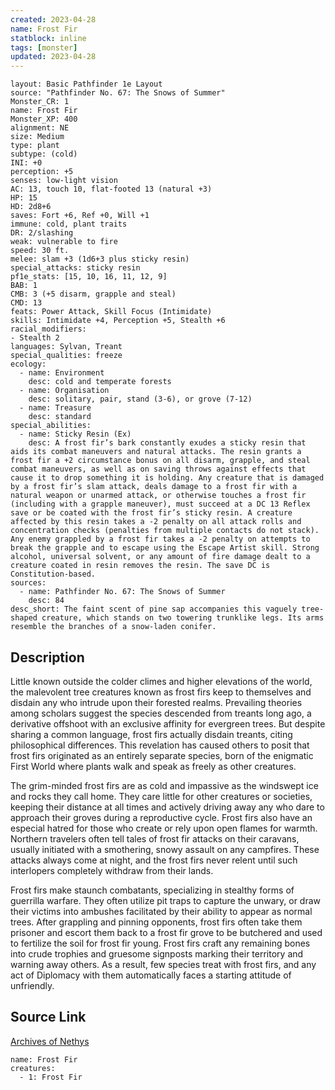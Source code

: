 ```yaml
---
created: 2023-04-28
name: Frost Fir
statblock: inline
tags: [monster]
updated: 2023-04-28
---
```

```statblock
layout: Basic Pathfinder 1e Layout
source: "Pathfinder No. 67: The Snows of Summer"
Monster_CR: 1
name: Frost Fir
Monster_XP: 400
alignment: NE
size: Medium
type: plant
subtype: (cold)
INI: +0
perception: +5
senses: low-light vision
AC: 13, touch 10, flat-footed 13 (natural +3)
HP: 15
HD: 2d8+6
saves: Fort +6, Ref +0, Will +1
immune: cold, plant traits
DR: 2/slashing
weak: vulnerable to fire
speed: 30 ft.
melee: slam +3 (1d6+3 plus sticky resin)
special_attacks: sticky resin
pf1e_stats: [15, 10, 16, 11, 12, 9]
BAB: 1
CMB: 3 (+5 disarm, grapple and steal)
CMD: 13
feats: Power Attack, Skill Focus (Intimidate)
skills: Intimidate +4, Perception +5, Stealth +6
racial_modifiers:
- Stealth 2
languages: Sylvan, Treant
special_qualities: freeze
ecology:
  - name: Environment
    desc: cold and temperate forests
  - name: Organisation
    desc: solitary, pair, stand (3-6), or grove (7-12)
  - name: Treasure
    desc: standard
special_abilities:
  - name: Sticky Resin (Ex)
    desc: A frost fir’s bark constantly exudes a sticky resin that aids its combat maneuvers and natural attacks. The resin grants a frost fir a +2 circumstance bonus on all disarm, grapple, and steal combat maneuvers, as well as on saving throws against effects that cause it to drop something it is holding. Any creature that is damaged by a frost fir’s slam attack, deals damage to a frost fir with a natural weapon or unarmed attack, or otherwise touches a frost fir (including with a grapple maneuver), must succeed at a DC 13 Reflex save or be coated with the frost fir’s sticky resin. A creature affected by this resin takes a -2 penalty on all attack rolls and concentration checks (penalties from multiple contacts do not stack). Any enemy grappled by a frost fir takes a -2 penalty on attempts to break the grapple and to escape using the Escape Artist skill. Strong alcohol, universal solvent, or any amount of fire damage dealt to a creature coated in resin removes the resin. The save DC is Constitution-based.
sources:
  - name: Pathfinder No. 67: The Snows of Summer
    desc: 84
desc_short: The faint scent of pine sap accompanies this vaguely tree-shaped creature, which stands on two towering trunklike legs. Its arms resemble the branches of a snow-laden conifer.
```
## Description
Little known outside the colder climes and higher elevations of the world, the malevolent tree creatures known as frost firs keep to themselves and disdain any who intrude upon their forested realms. Prevailing theories among scholars suggest the species descended from treants long ago, a derivative offshoot with an exclusive affinity for evergreen trees. But despite sharing a common language, frost firs actually disdain treants, citing philosophical differences. This revelation has caused others to posit that frost firs originated as an entirely separate species, born of the enigmatic First World where plants walk and speak as freely as other creatures.

The grim-minded frost firs are as cold and impassive as the windswept ice and rocks they call home. They care little for other creatures or societies, keeping their distance at all times and actively driving away any who dare to approach their groves during a reproductive cycle. Frost firs also have an especial hatred for those who create or rely upon open flames for warmth. Northern travelers often tell tales of frost fir attacks on their caravans, usually initiated with a smothering, snowy assault on any campfires. These attacks always come at night, and the frost firs never relent until such interlopers completely withdraw from their lands.

Frost firs make staunch combatants, specializing in stealthy forms of guerrilla warfare. They often utilize pit traps to capture the unwary, or draw their victims into ambushes facilitated by their ability to appear as normal trees. After grappling and pinning opponents, frost firs often take them prisoner and escort them back to a frost fir grove to be butchered and used to fertilize the soil for frost fir young. Frost firs craft any remaining bones into crude trophies and gruesome signposts marking their territory and warning away others. As a result, few species treat with frost firs, and any act of Diplomacy with them automatically faces a starting attitude of unfriendly.
## Source Link
[Archives of Nethys](https://aonprd.com/MonsterDisplay.aspx?ItemName=Frost%20Fir)
```encounter-table
name: Frost Fir
creatures:
  - 1: Frost Fir
```
